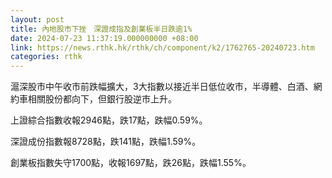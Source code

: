 ```yaml
---
layout: post
title: 內地股市下挫　深證成指及創業板半日跌逾1%
date: 2024-07-23 11:37:19.000000000 +08:00
link: https://news.rthk.hk/rthk/ch/component/k2/1762765-20240723.htm
categories: rthk
---
```


滬深股市中午收市前跌幅擴大，3大指數以接近半日低位收市，半導體、白酒、網約車相關股份都向下，但銀行股逆市上升。

上證綜合指數收報2946點，跌17點，跌幅0.59%。

深證成份指數報8728點，跌141點，跌幅1.59%。

創業板指數失守1700點，收報1697點，跌26點，跌幅1.55%。
